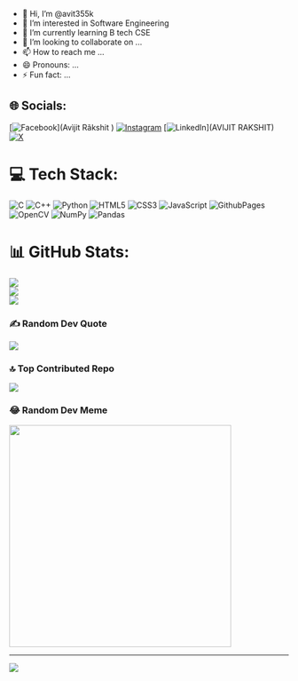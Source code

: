 - 👋 Hi, I’m @avit355k
- 👀 I’m interested in Software Engineering
- 🌱 I’m currently learning B tech CSE
- 💞️ I’m looking to collaborate on ...
- 📫 How to reach me ...
- 😄 Pronouns: ...
- ⚡ Fun fact: ...

## 🌐 Socials:
[![Facebook](https://img.shields.io/badge/Facebook-%231877F2.svg?logo=Facebook&logoColor=white)](Avìjit Rãkshit ) [![Instagram](https://img.shields.io/badge/Instagram-%23E4405F.svg?logo=Instagram&logoColor=white)](a_v_i_t355k) [![LinkedIn](https://img.shields.io/badge/LinkedIn-%230077B5.svg?logo=linkedin&logoColor=white)](AVIJIT RAKSHIT) [![X](https://img.shields.io/badge/X-black.svg?logo=X&logoColor=white)](AvijitRakshit7) 

# 💻 Tech Stack:
![C](https://img.shields.io/badge/c-%2300599C.svg?style=flat&logo=c&logoColor=white) ![C++](https://img.shields.io/badge/c++-%2300599C.svg?style=flat&logo=c%2B%2B&logoColor=white) ![Python](https://img.shields.io/badge/python-3670A0?style=flat&logo=python&logoColor=ffdd54) ![HTML5](https://img.shields.io/badge/html5-%23E34F26.svg?style=flat&logo=html5&logoColor=white) ![CSS3](https://img.shields.io/badge/css3-%231572B6.svg?style=flat&logo=css3&logoColor=white) ![JavaScript](https://img.shields.io/badge/javascript-%23323330.svg?style=flat&logo=javascript&logoColor=%23F7DF1E) ![GithubPages](https://img.shields.io/badge/github%20pages-121013?style=flat&logo=github&logoColor=white) ![OpenCV](https://img.shields.io/badge/opencv-%23white.svg?style=flat&logo=opencv&logoColor=white) ![NumPy](https://img.shields.io/badge/numpy-%23013243.svg?style=flat&logo=numpy&logoColor=white) ![Pandas](https://img.shields.io/badge/pandas-%23150458.svg?style=flat&logo=pandas&logoColor=white)
# 📊 GitHub Stats:
![](https://github-readme-stats.vercel.app/api?username=avit355k&theme=blue-green&hide_border=false&include_all_commits=false&count_private=false)<br/>
![](https://github-readme-streak-stats.herokuapp.com/?user=avit355k&theme=blue-green&hide_border=false)<br/>
![](https://github-readme-stats.vercel.app/api/top-langs/?username=avit355k&theme=blue-green&hide_border=false&include_all_commits=false&count_private=false&layout=compact)

### ✍️ Random Dev Quote
![](https://quotes-github-readme.vercel.app/api?type=horizontal&theme=tokyonight)

### 🔝 Top Contributed Repo
![](https://github-contributor-stats.vercel.app/api?username=avit355k&limit=5&theme=tokyonight&combine_all_yearly_contributions=true)

### 😂 Random Dev Meme
<img src='https://randommeme-five.vercel.app/' style="height: 400px;"/>

---
[![](https://visitcount.itsvg.in/api?id=avit355k&icon=1&color=6)](https://visitcount.itsvg.in)

<!-- Proudly created with GPRM ( https://gprm.itsvg.in ) -->
